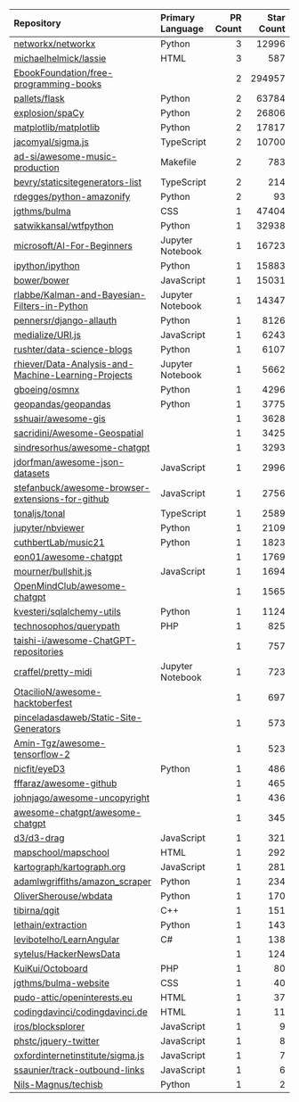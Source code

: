 | Repository | Primary Language | PR Count | Star Count |
| :-- | :-- | --: | --: |
| [networkx/networkx](https://github.com/networkx/networkx) | Python | 3 | 12996 |
| [michaelhelmick/lassie](https://github.com/michaelhelmick/lassie) | HTML | 3 | 587 |
| [EbookFoundation/free-programming-books](https://github.com/EbookFoundation/free-programming-books) |  | 2 | 294957 |
| [pallets/flask](https://github.com/pallets/flask) | Python | 2 | 63784 |
| [explosion/spaCy](https://github.com/explosion/spaCy) | Python | 2 | 26806 |
| [matplotlib/matplotlib](https://github.com/matplotlib/matplotlib) | Python | 2 | 17817 |
| [jacomyal/sigma.js](https://github.com/jacomyal/sigma.js) | TypeScript | 2 | 10700 |
| [ad-si/awesome-music-production](https://github.com/ad-si/awesome-music-production) | Makefile | 2 | 783 |
| [bevry/staticsitegenerators-list](https://github.com/bevry/staticsitegenerators-list) | TypeScript | 2 | 214 |
| [rdegges/python-amazonify](https://github.com/rdegges/python-amazonify) | Python | 2 | 93 |
| [jgthms/bulma](https://github.com/jgthms/bulma) | CSS | 1 | 47404 |
| [satwikkansal/wtfpython](https://github.com/satwikkansal/wtfpython) | Python | 1 | 32938 |
| [microsoft/AI-For-Beginners](https://github.com/microsoft/AI-For-Beginners) | Jupyter Notebook | 1 | 16723 |
| [ipython/ipython](https://github.com/ipython/ipython) | Python | 1 | 15883 |
| [bower/bower](https://github.com/bower/bower) | JavaScript | 1 | 15031 |
| [rlabbe/Kalman-and-Bayesian-Filters-in-Python](https://github.com/rlabbe/Kalman-and-Bayesian-Filters-in-Python) | Jupyter Notebook | 1 | 14347 |
| [pennersr/django-allauth](https://github.com/pennersr/django-allauth) | Python | 1 | 8126 |
| [medialize/URI.js](https://github.com/medialize/URI.js) | JavaScript | 1 | 6243 |
| [rushter/data-science-blogs](https://github.com/rushter/data-science-blogs) | Python | 1 | 6107 |
| [rhiever/Data-Analysis-and-Machine-Learning-Projects](https://github.com/rhiever/Data-Analysis-and-Machine-Learning-Projects) | Jupyter Notebook | 1 | 5662 |
| [gboeing/osmnx](https://github.com/gboeing/osmnx) | Python | 1 | 4296 |
| [geopandas/geopandas](https://github.com/geopandas/geopandas) | Python | 1 | 3775 |
| [sshuair/awesome-gis](https://github.com/sshuair/awesome-gis) |  | 1 | 3628 |
| [sacridini/Awesome-Geospatial](https://github.com/sacridini/Awesome-Geospatial) |  | 1 | 3425 |
| [sindresorhus/awesome-chatgpt](https://github.com/sindresorhus/awesome-chatgpt) |  | 1 | 3293 |
| [jdorfman/awesome-json-datasets](https://github.com/jdorfman/awesome-json-datasets) | JavaScript | 1 | 2996 |
| [stefanbuck/awesome-browser-extensions-for-github](https://github.com/stefanbuck/awesome-browser-extensions-for-github) | JavaScript | 1 | 2756 |
| [tonaljs/tonal](https://github.com/tonaljs/tonal) | TypeScript | 1 | 2589 |
| [jupyter/nbviewer](https://github.com/jupyter/nbviewer) | Python | 1 | 2109 |
| [cuthbertLab/music21](https://github.com/cuthbertLab/music21) | Python | 1 | 1823 |
| [eon01/awesome-chatgpt](https://github.com/eon01/awesome-chatgpt) |  | 1 | 1769 |
| [mourner/bullshit.js](https://github.com/mourner/bullshit.js) | JavaScript | 1 | 1694 |
| [OpenMindClub/awesome-chatgpt](https://github.com/OpenMindClub/awesome-chatgpt) |  | 1 | 1565 |
| [kvesteri/sqlalchemy-utils](https://github.com/kvesteri/sqlalchemy-utils) | Python | 1 | 1124 |
| [technosophos/querypath](https://github.com/technosophos/querypath) | PHP | 1 | 825 |
| [taishi-i/awesome-ChatGPT-repositories](https://github.com/taishi-i/awesome-ChatGPT-repositories) |  | 1 | 757 |
| [craffel/pretty-midi](https://github.com/craffel/pretty-midi) | Jupyter Notebook | 1 | 723 |
| [OtacilioN/awesome-hacktoberfest](https://github.com/OtacilioN/awesome-hacktoberfest) |  | 1 | 697 |
| [pinceladasdaweb/Static-Site-Generators](https://github.com/pinceladasdaweb/Static-Site-Generators) |  | 1 | 573 |
| [Amin-Tgz/awesome-tensorflow-2](https://github.com/Amin-Tgz/awesome-tensorflow-2) |  | 1 | 523 |
| [nicfit/eyeD3](https://github.com/nicfit/eyeD3) | Python | 1 | 486 |
| [fffaraz/awesome-github](https://github.com/fffaraz/awesome-github) |  | 1 | 465 |
| [johnjago/awesome-uncopyright](https://github.com/johnjago/awesome-uncopyright) |  | 1 | 436 |
| [awesome-chatgpt/awesome-chatgpt](https://github.com/awesome-chatgpt/awesome-chatgpt) |  | 1 | 345 |
| [d3/d3-drag](https://github.com/d3/d3-drag) | JavaScript | 1 | 321 |
| [mapschool/mapschool](https://github.com/mapschool/mapschool) | HTML | 1 | 292 |
| [kartograph/kartograph.org](https://github.com/kartograph/kartograph.org) | JavaScript | 1 | 281 |
| [adamlwgriffiths/amazon_scraper](https://github.com/adamlwgriffiths/amazon_scraper) | Python | 1 | 234 |
| [OliverSherouse/wbdata](https://github.com/OliverSherouse/wbdata) | Python | 1 | 170 |
| [tibirna/qgit](https://github.com/tibirna/qgit) | C++ | 1 | 151 |
| [lethain/extraction](https://github.com/lethain/extraction) | Python | 1 | 143 |
| [levibotelho/LearnAngular](https://github.com/levibotelho/LearnAngular) | C# | 1 | 138 |
| [sytelus/HackerNewsData](https://github.com/sytelus/HackerNewsData) |  | 1 | 124 |
| [KuiKui/Octoboard](https://github.com/KuiKui/Octoboard) | PHP | 1 | 80 |
| [jgthms/bulma-website](https://github.com/jgthms/bulma-website) | CSS | 1 | 40 |
| [pudo-attic/openinterests.eu](https://github.com/pudo-attic/openinterests.eu) | HTML | 1 | 37 |
| [codingdavinci/codingdavinci.de](https://github.com/codingdavinci/codingdavinci.de) | HTML | 1 | 11 |
| [iros/blocksplorer](https://github.com/iros/blocksplorer) | JavaScript | 1 | 9 |
| [phstc/jquery-twitter](https://github.com/phstc/jquery-twitter) | JavaScript | 1 | 8 |
| [oxfordinternetinstitute/sigma.js](https://github.com/oxfordinternetinstitute/sigma.js) | JavaScript | 1 | 7 |
| [ssaunier/track-outbound-links](https://github.com/ssaunier/track-outbound-links) | JavaScript | 1 | 6 |
| [Nils-Magnus/techisb](https://github.com/Nils-Magnus/techisb) | Python | 1 | 2 |
